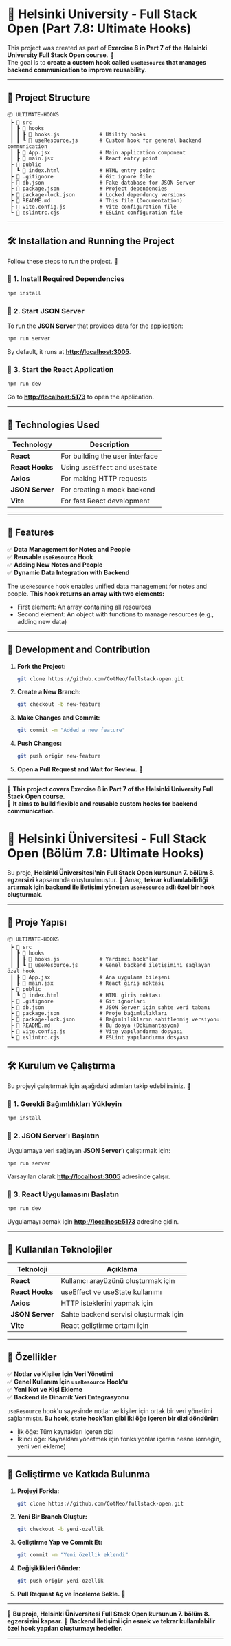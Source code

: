 # 📘 Helsinki University - Full Stack Open (Part 7.8: Ultimate Hooks)

This project was created as part of **Exercise 8 in Part 7 of the Helsinki University Full Stack Open course**. 🚀  
The goal is to **create a custom hook called `useResource` that manages backend communication to improve reusability**.

---

## 📂 Project Structure
```
📦 ULTIMATE-HOOKS
 ┣ 📂 src
 ┃ ┣ 📂 hooks
 ┃ ┃ ┣ 📄 hooks.js             # Utility hooks
 ┃ ┃ ┗ 📄 useResource.js       # Custom hook for general backend communication
 ┃ ┣ 📄 App.jsx                # Main application component
 ┃ ┣ 📄 main.jsx               # React entry point
 ┣ 📂 public
 ┃ ┗ 📄 index.html             # HTML entry point
 ┣ 📄 .gitignore               # Git ignore file
 ┣ 📄 db.json                  # Fake database for JSON Server
 ┣ 📄 package.json             # Project dependencies
 ┣ 📄 package-lock.json        # Locked dependency versions
 ┣ 📄 README.md                # This file (Documentation)
 ┣ 📄 vite.config.js           # Vite configuration file
 ┗ 📄 eslintrc.cjs             # ESLint configuration file
```

---

## 🛠 Installation and Running the Project

Follow these steps to run the project. 🚀

### 📌 **1. Install Required Dependencies**

```bash
npm install
```

### 📌 **2. Start JSON Server**

To run the **JSON Server** that provides data for the application:

```bash
npm run server
```

By default, it runs at **[http://localhost:3005](http://localhost:3005)**.

### 📌 **3. Start the React Application**

```bash
npm run dev
```

Go to **[http://localhost:5173](http://localhost:5173)** to open the application.

---

## 🚀 Technologies Used

| Technology      | Description                          |
| -------------- | ---------------------------------- |
| **React**       | For building the user interface   |
| **React Hooks** | Using `useEffect` and `useState`  |
| **Axios**       | For making HTTP requests         |
| **JSON Server** | For creating a mock backend     |
| **Vite**        | For fast React development      |

---

## 📌 Features

✅ **Data Management for Notes and People**  
✅ **Reusable `useResource` Hook**  
✅ **Adding New Notes and People**  
✅ **Dynamic Data Integration with Backend**  

The `useResource` hook enables unified data management for notes and people. **This hook returns an array with two elements:**
- First element: An array containing all resources
- Second element: An object with functions to manage resources (e.g., adding new data)

---

## 🎯 Development and Contribution

1. **Fork the Project:**
   ```bash
   git clone https://github.com/CotNeo/fullstack-open.git
   ```
2. **Create a New Branch:**
   ```bash
   git checkout -b new-feature
   ```
3. **Make Changes and Commit:**
   ```bash
   git commit -m "Added a new feature"
   ```
4. **Push Changes:**
   ```bash
   git push origin new-feature
   ```
5. **Open a Pull Request and Wait for Review.** 🎉

---

📘 **This project covers Exercise 8 in Part 7 of the Helsinki University Full Stack Open course.**  
🚀 **It aims to build flexible and reusable custom hooks for backend communication.**


# 📘 Helsinki Üniversitesi - Full Stack Open (Bölüm 7.8: Ultimate Hooks)

Bu proje, **Helsinki Üniversitesi'nin Full Stack Open kursunun 7. bölüm 8. egzersizi** kapsamında oluşturulmuştur. 🚀
Amaç, **tekrar kullanılabilirliği artırmak için backend ile iletişimi yöneten `useResource` adlı özel bir hook oluşturmak**.

---

## 📂 Proje Yapısı
```
📦 ULTIMATE-HOOKS
 ┣ 📂 src
 ┃ ┣ 📂 hooks
 ┃ ┃ ┣ 📄 hooks.js             # Yardımcı hook'lar
 ┃ ┃ ┗ 📄 useResource.js       # Genel backend iletişimini sağlayan özel hook
 ┃ ┣ 📄 App.jsx                # Ana uygulama bileşeni
 ┃ ┣ 📄 main.jsx               # React giriş noktası
 ┣ 📂 public
 ┃ ┗ 📄 index.html             # HTML giriş noktası
 ┣ 📄 .gitignore               # Git ignorları
 ┣ 📄 db.json                  # JSON Server için sahte veri tabanı
 ┣ 📄 package.json             # Proje bağımlılıkları
 ┣ 📄 package-lock.json        # Bağımlılıkların sabitlenmiş versiyonu
 ┣ 📄 README.md                # Bu dosya (Dökümantasyon)
 ┣ 📄 vite.config.js           # Vite yapılandırma dosyası
 ┗ 📄 eslintrc.cjs             # ESLint yapılandırma dosyası
```

---

## 🛠 Kurulum ve Çalıştırma

Bu projeyi çalıştırmak için aşağıdaki adımları takip edebilirsiniz. 🚀

### 📌 **1. Gerekli Bağımlılıkları Yükleyin**

```bash
npm install
```

### 📌 **2. JSON Server'ı Başlatın**

Uygulamaya veri sağlayan **JSON Server’ı** çalıştırmak için:

```bash
npm run server
```

Varsayılan olarak **[http://localhost:3005](http://localhost:3005)** adresinde çalışır.

### 📌 **3. React Uygulamasını Başlatın**

```bash
npm run dev
```

Uygulamayı açmak için **[http://localhost:5173](http://localhost:5173)** adresine gidin.

---

## 🚀 Kullanılan Teknolojiler

| Teknoloji       | Açıklama                            |
| --------------- | ----------------------------------- |
| **React**       | Kullanıcı arayüzünü oluşturmak için |
| **React Hooks** | useEffect ve useState kullanımı    |
| **Axios**       | HTTP isteklerini yapmak için       |
| **JSON Server** | Sahte backend servisi oluşturmak için |
| **Vite**        | React geliştirme ortamı için       |

---

## 📌 Özellikler

✅ **Notlar ve Kişiler İçin Veri Yönetimi**  
✅ **Genel Kullanım İçin `useResource` Hook'u**  
✅ **Yeni Not ve Kişi Ekleme**  
✅ **Backend ile Dinamik Veri Entegrasyonu**  

`useResource` hook'u sayesinde notlar ve kişiler için ortak bir veri yönetimi sağlanmıştır. **Bu hook, state hook'ları gibi iki öğe içeren bir dizi döndürür:**
- İlk öğe: Tüm kaynakları içeren dizi
- İkinci öğe: Kaynakları yönetmek için fonksiyonlar içeren nesne (örneğin, yeni veri ekleme)

---

## 🎯 Geliştirme ve Katkıda Bulunma

1. **Projeyi Forkla:**
   ```bash
   git clone https://github.com/CotNeo/fullstack-open.git
   ```
2. **Yeni Bir Branch Oluştur:**
   ```bash
   git checkout -b yeni-ozellik
   ```
3. **Geliştirme Yap ve Commit Et:**
   ```bash
   git commit -m "Yeni özellik eklendi"
   ```
4. **Değişiklikleri Gönder:**
   ```bash
   git push origin yeni-ozellik
   ```
5. **Pull Request Aç ve İnceleme Bekle.** 🎉

---

📘 **Bu proje, Helsinki Üniversitesi Full Stack Open kursunun 7. bölüm 8. egzersizini kapsar.**
🚀 **Backend iletişimi için esnek ve tekrar kullanılabilir özel hook yapıları oluşturmayı hedefler.**

***